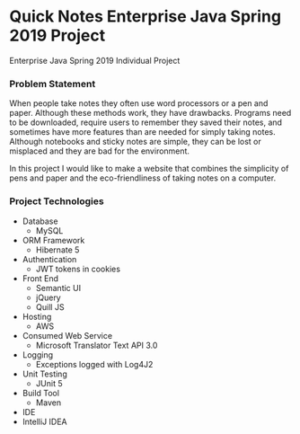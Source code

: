# Quick Notes Enterprise Java Spring 2019 Project

Enterprise Java Spring 2019 Individual Project

### Problem Statement
When people take notes they often use word processors or a 
pen and paper. Although these methods work, they have
drawbacks. Programs need to be downloaded, require users to 
remember they saved their notes, and sometimes have more 
features than are needed for simply taking notes. Although 
notebooks and sticky notes are simple, they can be lost or 
misplaced and they are bad for the environment.

In this project I would like to make a website that combines 
the simplicity of pens and paper and the eco-friendliness of
taking notes on a computer. 

### Project Technologies

* Database
  * MySQL
* ORM Framework
  * Hibernate 5
* Authentication 
  * JWT tokens in cookies
* Front End
  * Semantic UI
  * jQuery
  * Quill JS
* Hosting
  * AWS
* Consumed Web Service
  * Microsoft Translator Text API 3.0
* Logging
  * Exceptions logged with Log4J2
* Unit Testing
  * JUnit 5
* Build Tool
  * Maven
* IDE
 * IntelliJ IDEA




